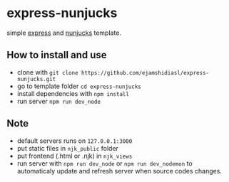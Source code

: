# express-nunjucks
simple [express](https://expressjs.com/) and [nunjucks](https://mozilla.github.io/nunjucks/) template.

## How to install and use
- clone with `git clone https://github.com/ejamshidiasl/express-nunjucks.git`
- go to template folder `cd express-nunjucks`
- install dependencies with `npm install`
- run server `npm run dev_node`

## Note
- default servers runs on `127.0.0.1:3000`
- put static files in `njk_public` folder
- put frontend (.html or .njk) in `njk_views`
- run server with `npm run dev_node` or `npm run dev_nodemon` to automaticaly update and refresh server when source codes changes.
